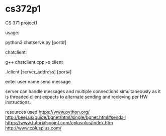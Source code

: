 # cs372p1
CS 371 project1

usage:

python3 chatserve.py [port#]

chatclient:

g++ chatclient.cpp -o client

./client [server_address] [port#]

enter user name
send message
 
 
 server can handle messages and multiple connections simultaneously as it is threaded
 client expects to alternate sending and recieving per HW instructions.






resources used
https://www.python.org/
http://beej.us/guide/bgnet/html/single/bgnet.html#sendall
https://www.tutorialspoint.com/cplusplus/index.htm
http://www.cplusplus.com/


